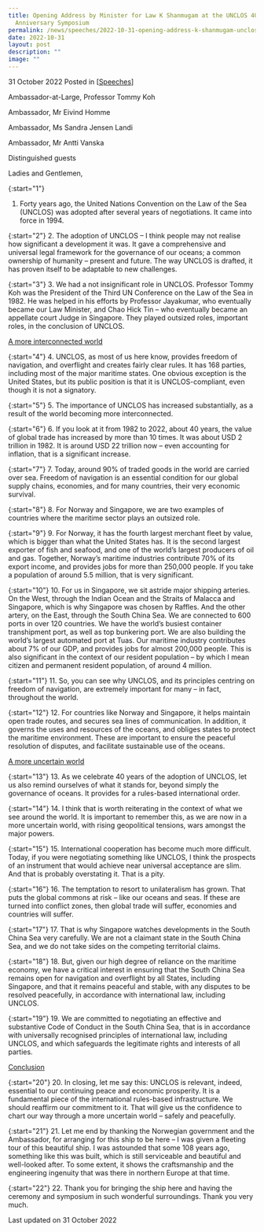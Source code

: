```yaml
---
title: Opening Address by Minister for Law K Shanmugam at the UNCLOS 40th
  Anniversary Symposium
permalink: /news/speeches/2022-10-31-opening-address-k-shanmugam-unclos-40th-anniversary-symposium/
date: 2022-10-31
layout: post
description: ""
image: ""
---
```

31 October 2022 Posted in [[Speeches](/news/speeches)]

Ambassador-at-Large, Professor Tommy Koh

Ambassador, Mr Eivind Homme 

Ambassador, Ms Sandra Jensen Landi

Ambassador, Mr Antti Vanska

Distinguished guests

Ladies and Gentlemen,

{:start="1"}
1.	Forty years ago, the United Nations Convention on the Law of the Sea (UNCLOS) was adopted after several years of negotiations. It came into force in 1994. 

{:start="2"}
2.	The adoption of UNCLOS – I think people may not realise how significant a development it was. It gave a comprehensive and universal legal framework for the governance of our oceans; a common ownership of humanity – present and future. The way UNCLOS is drafted, it has proven itself to be adaptable to new challenges.  

{:start="3"}
3.	We had a not insignificant role in UNCLOS. Professor Tommy Koh was the President of the Third UN Conference on the Law of the Sea in 1982. He was helped in his efforts by Professor Jayakumar, who eventually became our Law Minister, and Chao Hick Tin – who eventually became an appellate court Judge in Singapore. They played outsized roles, important roles, in the conclusion of UNCLOS. 

<u>A more interconnected world</u>

{:start="4"}
4.	UNCLOS, as most of us here know, provides freedom of navigation, and overflight and creates fairly clear rules. It has 168 parties, including most of the major maritime states. One obvious exception is the United States, but its public position is that it is UNCLOS-compliant, even though it is not a signatory. 

{:start="5"}
5.	The importance of UNCLOS has increased substantially, as a result of the world becoming more interconnected.  

{:start="6"}
6.	If you look at it from 1982 to 2022, about 40 years, the value of global trade has increased by more than 10 times. It was about USD 2 trillion in 1982. It is around USD 22 trillion now – even accounting for inflation, that is a significant increase. 

{:start="7"}
7.	Today, around 90% of traded goods in the world are carried over sea. Freedom of navigation is an essential condition for our global supply chains, economies, and for many countries, their very economic survival.

{:start="8"}
8.	For Norway and Singapore, we are two examples of countries where the maritime sector plays an outsized role. 

{:start="9"}
9.	For Norway, it has the fourth largest merchant fleet by value, which is bigger than what the United States has. It is the second largest exporter of fish and seafood, and one of the world’s largest producers of oil and gas. Together, Norway’s maritime industries contribute 70% of its export income, and provides jobs for more than 250,000 people. If you take a population of around 5.5 million, that is very significant. 

{:start="10"}
10.	For us in Singapore, we sit astride major shipping arteries. On the West, through the Indian Ocean and the Straits of Malacca and Singapore, which is why Singapore was chosen by Raffles. And the other artery, on the East, through the South China Sea. We are connected to 600 ports in over 120 countries. We have the world’s busiest container transhipment port, as well as top bunkering port. We are also building the world’s largest automated port at Tuas. Our maritime industry contributes about 7% of our GDP, and provides jobs for almost 200,000 people. This is also significant in the context of our resident population – by which I mean citizen and permanent resident population, of around 4 million. 

{:start="11"}
11.	So, you can see why UNCLOS, and its principles centring on freedom of navigation, are extremely important for many – in fact, throughout the world.

{:start="12"}
12.	For countries like Norway and Singapore, it helps maintain open trade routes, and secures sea lines of communication. In addition, it governs the uses and resources of the oceans, and obliges states to protect the maritime environment. These are important to ensure the peaceful resolution of disputes, and facilitate sustainable use of the oceans. 

<u>A more uncertain world</u>

{:start="13"}
13.	As we celebrate 40 years of the adoption of UNCLOS, let us also remind ourselves of what it stands for, beyond simply the governance of oceans. It provides for a rules-based international order. 

{:start="14"}
14.	I think that is worth reiterating in the context of what we see around the world. It is important to remember this, as we are now in a more uncertain world, with rising geopolitical tensions, wars amongst the major powers.

{:start="15"}
15.	International cooperation has become much more difficult. Today, if you were negotiating something like UNCLOS, I think the prospects of an instrument that would achieve near universal acceptance are slim. And that is probably overstating it. That is a pity. 

{:start="16"}
16.	The temptation to resort to unilateralism has grown. That puts the global commons at risk – like our oceans and seas. If these are turned into conflict zones, then global trade will suffer, economies and countries will suffer. 

{:start="17"}
17.	That is why Singapore watches developments in the South China Sea very carefully. We are not a claimant state in the South China Sea, and we do not take sides on the competing territorial claims.

{:start="18"}
18.	But, given our high degree of reliance on the maritime economy, we have a critical interest in ensuring that the South China Sea remains open for navigation and overflight by all States, including Singapore, and that it remains peaceful and stable, with any disputes to be resolved peacefully, in accordance with international law, including UNCLOS.

{:start="19"}
19.	We are committed to negotiating an effective and substantive Code of Conduct in the South China Sea, that is in accordance with universally recognised principles of international law, including UNCLOS, and which safeguards the legitimate rights and interests of all parties.    

<u>Conclusion</u>

{:start="20"}
20.	In closing, let me say this: UNCLOS is relevant, indeed, essential to our continuing peace and economic prosperity. It is a fundamental piece of the international rules-based infrastructure. We should reaffirm our commitment to it. That will give us the confidence to chart our way through a more uncertain world – safely and peacefully.  

{:start="21"}
21.	Let me end by thanking the Norwegian government and the Ambassador, for arranging for this ship to be here – I was given a fleeting tour of this beautiful ship. I was astounded that some 108 years ago, something like this was built, which is still serviceable and beautiful and well-looked after. To some extent, it shows the craftsmanship and the engineering ingenuity that was there in northern Europe at that time.

{:start="22"}
22.	Thank you for bringing the ship here and having the ceremony and symposium in such wonderful surroundings. Thank you very much.

<p class="right-side-updated">Last updated on 31 October 2022</p>
